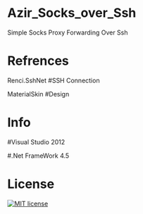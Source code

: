 # Azir_Socks_over_Ssh
Simple Socks Proxy Forwarding Over Ssh

# Refrences
Renci.SshNet #SSH Connection

MaterialSkin #Design
# Info
#Visual Studio 2012

#.Net FrameWork 4.5

# License
[![MIT license](https://img.shields.io/github/license/sinaxhpm/Azir_Socks_Over_Ssh)](http://opensource.org/licenses/MIT)
